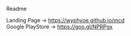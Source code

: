 Readme

Landing Page -> https://wyphyoe.github.io/mcd</br>
Google PlayStore -> https://goo.gl/NPRPgx
